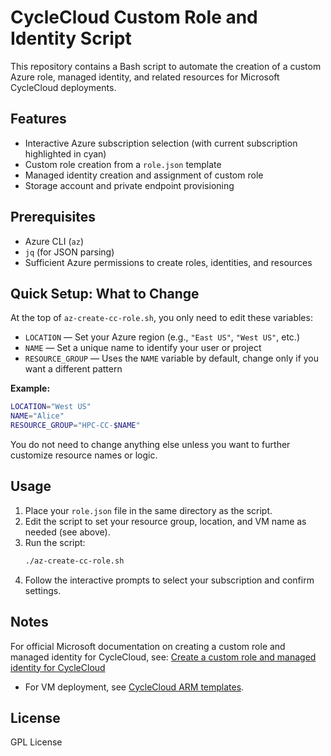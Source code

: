 # CycleCloud Custom Role and Identity Script

This repository contains a Bash script to automate the creation of a custom Azure role, managed identity, and related resources for Microsoft CycleCloud deployments.

## Features
- Interactive Azure subscription selection (with current subscription highlighted in cyan)
- Custom role creation from a `role.json` template
- Managed identity creation and assignment of custom role
- Storage account and private endpoint provisioning

## Prerequisites
- Azure CLI (`az`)
- `jq` (for JSON parsing)
- Sufficient Azure permissions to create roles, identities, and resources

## Quick Setup: What to Change
At the top of `az-create-cc-role.sh`, you only need to edit these variables:

- `LOCATION` — Set your Azure region (e.g., `"East US"`, `"West US"`, etc.)
- `NAME` — Set a unique name to identify your user or project
- `RESOURCE_GROUP` — Uses the `NAME` variable by default, change only if you want a different pattern

**Example:**
```bash
LOCATION="West US"
NAME="Alice"
RESOURCE_GROUP="HPC-CC-$NAME"
```

You do not need to change anything else unless you want to further customize resource names or logic.

## Usage
1. Place your `role.json` file in the same directory as the script.
2. Edit the script to set your resource group, location, and VM name as needed (see above).
3. Run the script:
   ```bash
   ./az-create-cc-role.sh
   ```
4. Follow the interactive prompts to select your subscription and confirm settings.

## Notes
 For official Microsoft documentation on creating a custom role and managed identity for CycleCloud, see: [Create a custom role and managed identity for CycleCloud](https://learn.microsoft.com/en-us/azure/cyclecloud/how-to/managed-identities?view=cyclecloud-8)
- For VM deployment, see [CycleCloud ARM templates](https://github.com/CycleCloudCommunity/cyclecloud_arm).

## License
GPL License
